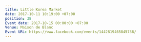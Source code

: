 ```yaml
---
title: Little Korea Market
date: 2017-10-11 10:19:00 +07:00
position: 38
Event date: 2017-10-15 00:00:00 +07:00
Venue: Maison de Blanc
Event URL: https://www.facebook.com/events/1442819465845738/
---
```



